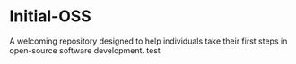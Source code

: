 # Initial-OSS
A welcoming repository designed to help individuals take their first steps in open-source software development.
test